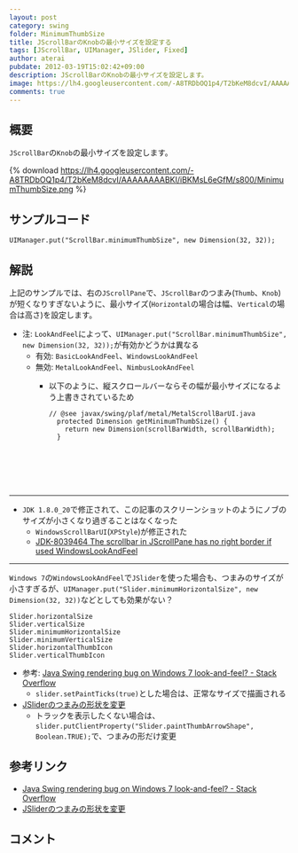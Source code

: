 ```yaml
---
layout: post
category: swing
folder: MinimumThumbSize
title: JScrollBarのKnobの最小サイズを設定する
tags: [JScrollBar, UIManager, JSlider, Fixed]
author: aterai
pubdate: 2012-03-19T15:02:42+09:00
description: JScrollBarのKnobの最小サイズを設定します。
image: https://lh4.googleusercontent.com/-A8TRDbOQ1p4/T2bKeM8dcvI/AAAAAAAABKI/iBKMsL6eGfM/s800/MinimumThumbSize.png
comments: true
---
```

## 概要
`JScrollBar`の`Knob`の最小サイズを設定します。

{% download https://lh4.googleusercontent.com/-A8TRDbOQ1p4/T2bKeM8dcvI/AAAAAAAABKI/iBKMsL6eGfM/s800/MinimumThumbSize.png %}

## サンプルコード
<pre class="prettyprint"><code>UIManager.put("ScrollBar.minimumThumbSize", new Dimension(32, 32));
</code></pre>

## 解説
上記のサンプルでは、右の`JScrollPane`で、`JScrollBar`のつまみ(`Thumb`、`Knob`)が短くなりすぎないように、最小サイズ(`Horizontal`の場合は幅、`Vertical`の場合は高さ)を設定します。

- 注: `LookAndFeel`によって、`UIManager.put("ScrollBar.minimumThumbSize", new Dimension(32, 32));`が有効かどうかは異なる
    - 有効: `BasicLookAndFeel`、`WindowsLookAndFeel`
    - 無効: `MetalLookAndFeel`、`NimbusLookAndFeel`
        - 以下のように、縦スクロールバーならその幅が最小サイズになるよう上書きされているため
            
            <pre class="prettyprint"><code>// @see javax/swing/plaf/metal/MetalScrollBarUI.java
            protected Dimension getMinimumThumbSize() {
              return new Dimension(scrollBarWidth, scrollBarWidth);
            }
</code></pre>

<!-- dummy comment line for breaking list -->
- - - -
- `JDK 1.8.0_20`で修正されて、この記事のスクリーンショットのようにノブのサイズが小さくなり過ぎることはなくなった
    - `WindowsScrollBarUI`(`XPStyle`)が修正された
    - [JDK-8039464 The scrollbar in JScrollPane has no right border if used WindowsLookAndFeel](https://bugs.openjdk.java.net/browse/JDK-8039464)

<!-- dummy comment line for breaking list -->

- - - -
`Windows 7`の`WindowsLookAndFeel`で`JSlider`を使った場合も、つまみのサイズが小さすぎるが、`UIManager.put("Slider.minimumHorizontalSize", new Dimension(32, 32))`などとしても効果がない？

	Slider.horizontalSize
	Slider.verticalSize
	Slider.minimumHorizontalSize
	Slider.minimumVerticalSize
	Slider.horizontalThumbIcon
	Slider.verticalThumbIcon

- 参考: [Java Swing rendering bug on Windows 7 look-and-feel? - Stack Overflow](https://stackoverflow.com/questions/2754306/java-swing-rendering-bug-on-windows-7-look-and-feel)
    - `slider.setPaintTicks(true)`とした場合は、正常なサイズで描画される
- [JSliderのつまみの形状を変更](https://ateraimemo.com/Swing/ThumbArrowShape.html)
    - トラックを表示したくない場合は、`slider.putClientProperty("Slider.paintThumbArrowShape", Boolean.TRUE);`で、つまみの形だけ変更

<!-- dummy comment line for breaking list -->

## 参考リンク
- [Java Swing rendering bug on Windows 7 look-and-feel? - Stack Overflow](https://stackoverflow.com/questions/2754306/java-swing-rendering-bug-on-windows-7-look-and-feel)
- [JSliderのつまみの形状を変更](https://ateraimemo.com/Swing/ThumbArrowShape.html)

<!-- dummy comment line for breaking list -->

## コメント
